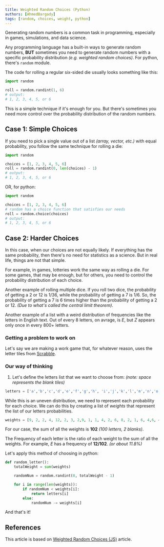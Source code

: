 ```yaml
---
title: Weighted Random Choices (Python)
authors: [AhmedBargady]
tags: [random, choices, weight, python]
---
```


Generating random numbers is a common task in programming, especially in games, simulations, and data science.

Any programming language has a built-in ways to generate random numbers, **BUT** sometimes you need to generate random numbers with a specific probability distribution _(e.g. weighted random choices)_. For python, there's `random` module.

The code for rolling a regular six-sided die usually looks something like this:

```python
import random

roll = random.randint(1, 6)
# output:
# 1, 2, 3, 4, 5, or 6
```

This is a simple technique if it's enough for you. But there's sometimes you need more control over the probability distribution of the random numbers.

## Case 1: Simple Choices

If you need to pick a single value out of a list _(array, vector, etc.)_ with equal probability, you follow the same technique for rolling a die:

```python
import random

choices = [1, 2, 3, 4, 5, 6]
roll = random.randint(0, len(choices) - 1)
# output:
# 1, 2, 3, 4, 5, or 6
```

OR, for python:

```python
import random

choices = [1, 2, 3, 4, 5, 6]
# random has a choice function that satisfies our needs
roll = random.choice(choices)
# output:
# 1, 2, 3, 4, 5, or 6
```

## Case 2: Harder Choices

In this case, when our choices are not equally likely. If everything has the same probability, then there's no need for statistics as a science. But in real life, things are not that simple.

For example, in games, lotteries work the same way as rolling a die. For some games, that may be enough, but for others, you need to control the probability distribution of each choice.

Another example of rolling multiple dice. If you roll two dice, the probability of getting a 2 or 12 is 1/36, while the probability of getting a 7 is 1/6. So, the probability of getting a 7 is 6 times higher than the probability of getting a 2 or 12. _(Due to what's called the central limit theorem)_.

Another example of a list with a weird distribution of frequencies like the letters in English text. Out of every 8 letters, on avrage, is _E_, but _Z_ appears only once in every 800+ letters.

### Getting a problem to work on

Let's say we are making a work game that, for whatever reason, uses the letter tiles from [Scrabble](http://en.wikipedia.org/wiki/Scrabble_letter_distributions#English).

### Our way of thinking

1. Let's define the letters list that we want to choose from: _(note: space represents the blank tiles)_

```python title="main.py"
letters = ['a','b','c','d','e','f','g','h', 'i','j','k','l','m','n','o','p','q','r','s','t','u','v','w','x','y','z',' ']
```

While this is an uneven distribution, we need to represent each probability for each choice. We can do this by creating a list of _weights_ that represent the list of our letters probabilities.

```python title="main.py"
weights = [9, 2, 2, 4, 12, 2, 3, 2,9, 1, 1, 4, 2, 6, 8, 2, 1, 6, 4,6, 4, 2, 2, 1, 2, 1, 2]
```

For our case, the sum of all the weights is **102** _(100 letters, 2 blanks)_.

The Frequency of each letter is the ratio of each weight to the sum of all the weights. For example, _E_ has a frequency of **12/102**. _(or about 11.8%)_

Let's apply this method of choosing in python:

```python title="main.py"
def random_letter():
    totalWeight = sum(weights)

    randomNum = random.randint(0, totalWeight - 1)

    for i in range(len(weights)):
        if randomNum < weights[i]:
            return letters[i]
        else:
            randomNum -= weights[i]

```

And that's it!

## References

This article is based on [Weighted Random Choices (JS)](https://prosepoetrycode.potterpcs.net/2015/05/weighted-random-choices-js/) article.
